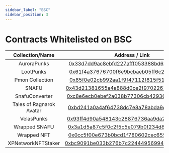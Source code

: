 ```yaml
---
sidebar_label: "BSC"
sidebar_position: 3
---
```


# Contracts Whitelisted on BSC

|Collection/Name|Address / Link|
|:-:|:-:|
|AuroraPunks|[0x33d7dd9ac8ebfd227afff053388bd65c2841c343](https://bscscan.com/address/0x33d7dd9ac8ebfd227afff053388bd65c2841c343)|
|LootPunks|[0x61f4a37676700f6e9bcbaeb05ff6c2f701c1c702](https://bscscan.com/address/0x61f4a37676700f6e9bcbaeb05ff6c2f701c1c702)|
|Pmon Collection|[0x85f0e02cb992aa1f9f47112f815f519ef1a59e2d](https://bscscan.com/address/0x85f0e02cb992aa1f9f47112f815f519ef1a59e2d)|
|SNAFU|[0x43d21381655a4a888d0ce2f97022634c84b0b517](https://bscscan.com/address/0x43d21381655a4a888d0ce2f97022634c84b0b517)|
|SnafuConverter|[0xc8e6ecb0ebef2a038b77306cb42936cd8888891c](https://bscscan.com/address/0xc8e6ecb0ebef2a038b77306cb42936cd8888891c)|
|Tales of Ragnarok Avatar|[0xbd241a0a4af64738dc7e8a78abda9d2fe1256dc4](https://bscscan.com/token/0xbd241a0a4af64738dc7e8a78abda9d2fe1256dc4)|
|VelasPunks|[0x93ff4d90a548143c28876736aa9da2bb7b1b52d4](https://bscscan.com/address/0x93ff4d90a548143c28876736aa9da2bb7b1b52d4)|
|Wrapped SNAFU|[0x3a1d5a87c5f0c2f5c5e079b0f234d8797ee0e9b4](https://bscscan.com/address/0x3a1d5a87c5f0c2f5c5e079b0f234d8797ee0e9b4)|
|Wrapped NFT|[0x0cc5f00e673b0bcd1f780602cec6553aec1a57f0](https://bscscan.com/address/0x0cc5f00e673b0bcd1f780602cec6553aec1a57f0)|
|XPNetworkNFTStaker|[0xbc9091be033b276b7c2244495699491167c20037](https://bscscan.com/address/0xbc9091be033b276b7c2244495699491167c20037)|